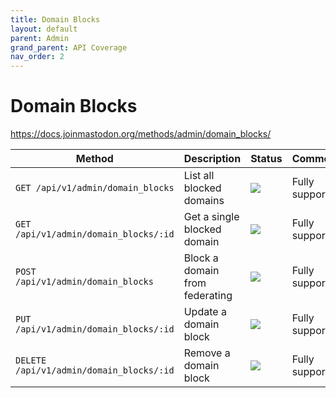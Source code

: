 ```yaml
---
title: Domain Blocks
layout: default
parent: Admin
grand_parent: API Coverage
nav_order: 2
---
```


# Domain Blocks

<a href="https://docs.joinmastodon.org/methods/admin/domain_blocks/" target="_blank">https://docs.joinmastodon.org/methods/admin/domain_blocks/</a>

| Method                                   | Description                    | Status                          | Comments         | 
|------------------------------------------|--------------------------------|---------------------------------|------------------|
| `GET /api/v1/admin/domain_blocks`        | List all blocked domains       | <img src="/assets/green16.png"> | Fully supported. |
| `GET /api/v1/admin/domain_blocks/:id`    | Get a single blocked domain    | <img src="/assets/green16.png"> | Fully supported. |
| `POST /api/v1/admin/domain_blocks`       | Block a domain from federating | <img src="/assets/green16.png"> | Fully supported. |
| `PUT /api/v1/admin/domain_blocks/:id`    | Update a domain block          | <img src="/assets/green16.png"> | Fully supported. |
| `DELETE /api/v1/admin/domain_blocks/:id` | Remove a domain block          | <img src="/assets/green16.png"> | Fully supported. |
